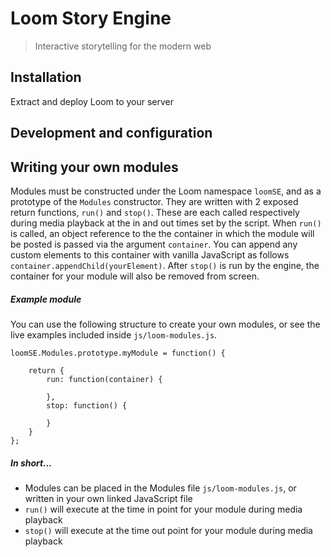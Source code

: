 # Loom Story Engine
> Interactive storytelling for the modern web

## Installation

Extract and deploy Loom to your server

## Development and configuration


## Writing your own modules

Modules must be constructed under the Loom namespace `loomSE`, and as a prototype of the `Modules` constructor. They are written with 2 exposed return functions, `run()` and `stop()`. These are each called respectively during media playback at the in and out times set by the script. When `run()` is called, an object reference to the the container in which the module will be posted is passed via the argument `container`. You can append any custom elements to this container with vanilla JavaScript as follows `container.appendChild(yourElement)`. After `stop()` is run by the engine, the container for your module will also be removed from screen.

##### Example module

You can use the following structure to create your own modules, or see the live examples included inside `js/loom-modules.js`.

```
loomSE.Modules.prototype.myModule = function() {

    return {
        run: function(container) {
            
        },
        stop: function() {

        }
    }
};
```

##### In short...

- Modules can be placed in the Modules file `js/loom-modules.js`, or written in your own linked JavaScript file
- `run()` will execute at the time in point for your module during media playback
- `stop()` will execute at the time out point for your module during media playback